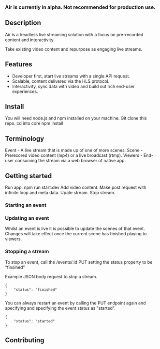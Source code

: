 ### Air is currently in alpha. Not recommended for production use.

## Description

Air is a headless live streaming solution with a focus on pre-recorded content and interactivity. 

Take existing video content and repurpose as engaging live streams.

## Features
 - Developer first, start live streams with a single API request.
 - Scalable, content delivered via the HLS protocol. 
 - Interactivity, sync data with video and build out rich end-user experiences.

## Install
You will need node.js and npm installed on your machine.
Git clone this repo.
cd into core
npm install

## Terminology
Event - A live stream that is made up of one of more scenes.
Scene - Prerecored video content (mp4) or a live broadcast (rtmp).
Viewers - End-user consuming the stream via a web browser of native app.


## Getting started
Run app. npm run start:dev
Add video content. 
Make post request with infinite loop and meta data. 
Upate stream.
Stop stream.

### Starting an event

### Updating an event
Whilst an event is live it is possible to update the scenes of that event. Changes will take effect once the current scene has finished playing to viewers.



### Stopping a stream
To stop an event, call the /events/:id PUT setting the status property to be "finsihed"

Example JSON body request to stop a stream.

```
{
    "status": "finished"
}

```

You can always restart an event by calling the PUT endpoint again and specifying and specifying the event status as "started".

```
{
    "status": "started"
}

```


## Contributing 

